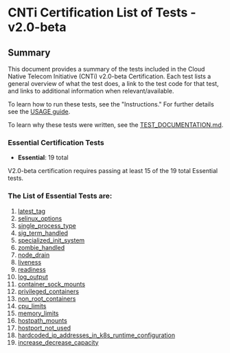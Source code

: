 # CNTi Certification List of Tests - v2.0-beta

## Summary
This document provides a summary of the tests included in the Cloud Native Telecom Initiative (CNTi) v2.0-beta Certification. Each test lists a general overview of what the test does, a link to the test code for that test, and links to additional information when relevant/available.

To learn how to run these tests, see the "Instructions." For further details see the [USAGE guide](https://github.com/lfn-cnti/testsuite/blob/main/USAGE.md).

To learn why these tests were written, see the [TEST_DOCUMENTATION.md](https://github.com/lfn-cnti/testsuite/blob/main/docs/TEST_DOCUMENTATION.md).

### Essential Certification Tests
- **Essential**: 19 total

V2.0-beta certification requires passing at least 15 of the 19 total Essential tests.

### The List of Essential Tests are:
1. [latest_tag](https://github.com/lfn-cnti/testsuite/blob/main/docs/TEST_DOCUMENTATION.md#latest-tag)
2. [selinux_options](https://github.com/lfn-cnti/testsuite/blob/main/docs/TEST_DOCUMENTATION.md#selinux-options)
3. [single_process_type](https://github.com/lfn-cnti/testsuite/blob/main/docs/TEST_DOCUMENTATION.md#single-process-type-in-one-container)
4. [sig_term_handled](https://github.com/lfn-cnti/testsuite/blob/main/docs/TEST_DOCUMENTATION.md#sigterm-handled)
5. [specialized_init_system](https://github.com/lfn-cnti/testsuite/blob/main/docs/TEST_DOCUMENTATION.md#specialized-init-systems)
6. [zombie_handled](https://github.com/lfn-cnti/testsuite/blob/main/docs/TEST_DOCUMENTATION.md#zombie-handled)
7. [node_drain](https://github.com/lfn-cnti/testsuite/blob/main/docs/TEST_DOCUMENTATION.md#node-drain)
8. [liveness](https://github.com/lfn-cnti/testsuite/blob/main/docs/TEST_DOCUMENTATION.md#helm-chart-liveness-entry)
9. [readiness](https://github.com/lfn-cnti/testsuite/blob/main/docs/TEST_DOCUMENTATION.md#helm-chart-readiness-entry)
10. [log_output](https://github.com/lfn-cnti/testsuite/blob/main/docs/TEST_DOCUMENTATION.md#use-stdoutstderr-for-logs)
11. [container_sock_mounts](https://github.com/lfn-cnti/testsuite/blob/main/docs/TEST_DOCUMENTATION.md#container-socket-mounts)
12. [privileged_containers](https://github.com/lfn-cnti/testsuite/blob/main/docs/TEST_DOCUMENTATION.md#privileged-containers)
13. [non_root_containers](https://github.com/lfn-cnti/testsuite/blob/main/docs/TEST_DOCUMENTATION.md#non-root-containers)
14. [cpu_limits](https://github.com/lfn-cnti/testsuite/blob/main/docs/TEST_DOCUMENTATION.md#cpu-limits)
15. [memory_limits](https://github.com/lfn-cnti/testsuite/blob/main/docs/TEST_DOCUMENTATION.md#memory-limits)
16. [hostpath_mounts](https://github.com/lfn-cnti/testsuite/blob/main/docs/TEST_DOCUMENTATION.md#hostpath-mounts)
17. [hostport_not_used](https://github.com/lfn-cnti/testsuite/blob/main/docs/TEST_DOCUMENTATION.md#hostport-not-used)
18. [hardcoded_ip_addresses_in_k8s_runtime_configuration](https://github.com/lfn-cnti/testsuite/blob/main/docs/TEST_DOCUMENTATION.md#hardcoded-ip-addresses-in-k8s-runtime-configuration)
19. [increase_decrease_capacity](https://github.com/lfn-cnti/testsuite/blob/main/docs/TEST_DOCUMENTATION.md#increase-decrease-capacity)



